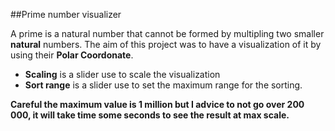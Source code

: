 ##Prime number visualizer

A prime is a natural number that cannot be formed by multipling two smaller **natural** numbers. The aim of this project was to have a visualization of it by using their **Polar Coordonate**.

* **Scaling** is a slider use to scale the visualization
* **Sort range** is a slider use to set the maximum range for the sorting. 

__Careful the maximum value is 1 million but I advice to not go over 200 000, it will take time some seconds to see the result at max scale.__



